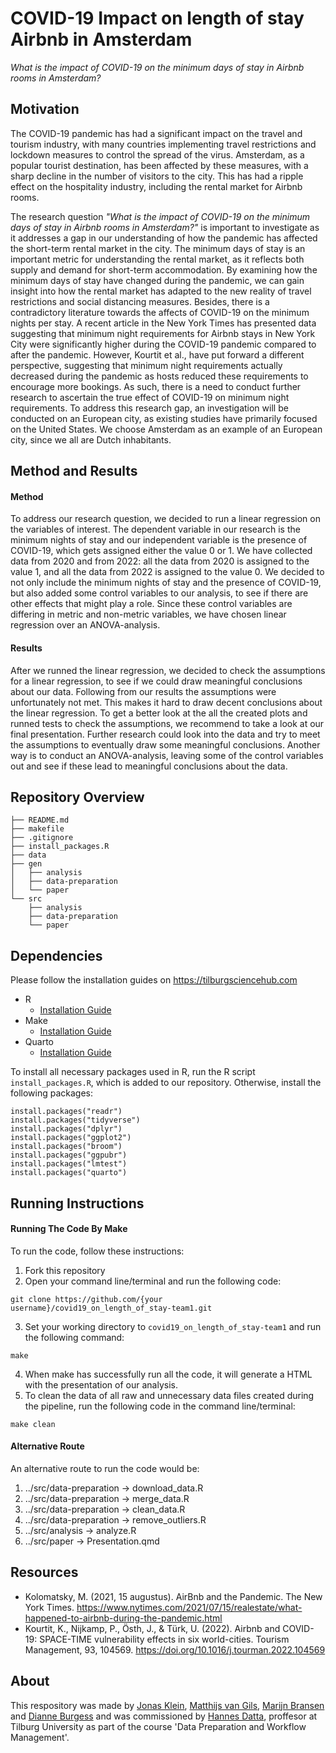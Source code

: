 # COVID-19 Impact on length of stay Airbnb in Amsterdam

*What is the impact of COVID-19 on the minimum days of stay in Airbnb rooms in Amsterdam?*

## Motivation
The COVID-19 pandemic has had a significant impact on the travel and tourism industry, with many countries implementing travel restrictions and lockdown measures to control the spread of the virus. Amsterdam, as a popular tourist destination, has been affected by these measures, with a sharp decline in the number of visitors to the city. This has had a ripple effect on the hospitality industry, including the rental market for Airbnb rooms.

The research question *"What is the impact of COVID-19 on the minimum days of stay in Airbnb rooms in Amsterdam?"* is important to investigate as it addresses a gap in our understanding of how the pandemic has affected the short-term rental market in the city. The minimum days of stay is an important metric for understanding the rental market, as it reflects both supply and demand for short-term accommodation. By examining how the minimum days of stay have changed during the pandemic, we can gain insight into how the rental market has adapted to the new reality of travel restrictions and social distancing measures.
Besides, there is a contradictory literature towards the affects of COVID-19 on the minimum nights per stay. A recent article in the New York Times has presented data suggesting that minimum night requirements for Airbnb stays in New York City were significantly higher during the COVID-19 pandemic compared to after the pandemic. However, Kourtit et al., have put forward a different perspective, suggesting that minimum night requirements actually decreased during the pandemic as hosts reduced these requirements to encourage more bookings. As such, there is a need to conduct further research to ascertain the true effect of COVID-19 on minimum night requirements. To address this research gap, an investigation will be conducted on an European city, as existing studies have primarily focused on the United States. We choose Amsterdam as an example of an European city, since we all are Dutch inhabitants.

## Method and Results
#### **Method**
To address our research question, we decided to run a linear regression on the variables of interest. The dependent variable in our research is the minimum nights of stay and our independent variable is the presence of COVID-19, which gets assigned either the value 0 or 1. We have collected data from 2020 and from 2022: all the data from 2020 is assigned to the value 1, and all the data from 2022 is assigned to the value 0. We decided to not only include the minimum nights of stay and the presence of COVID-19, but also added some control variables to our analysis, to see if there are other effects that might play a role. Since these control variables are differing in metric and non-metric variables, we have chosen linear regression over an ANOVA-analysis.

#### **Results**
After we runned the linear regression, we decided to check the assumptions for a linear regression, to see if we could draw meaningful conclusions about our data. Following from our results the assumptions were unfortunately not met. This makes it hard to draw decent conclusions about the linear regression. To get a better look at the all the created plots and runned tests to check the assumptions, we recommend to take a look at our final presentation.
Further research could look into the data and try to meet the assumptions to eventually draw some meaningful conclusions. Another way is to conduct an ANOVA-analysis, leaving some of the control variables out and see if these lead to meaningful conclusions about the data.

## Repository Overview
```
├── README.md
├── makefile
├── .gitignore
├── install_packages.R
├── data
├── gen
│   ├── analysis
│   ├── data-preparation
│   └── paper
└── src
    ├── analysis
    ├── data-preparation
    └── paper
```

## Dependencies
Please follow the installation guides on https://tilburgsciencehub.com
- R 
  - [Installation Guide](https://tilburgsciencehub.com/building-blocks/configure-your-computer/statistics-and-computation/r/)
- Make
  - [Installation Guide](https://tilburgsciencehub.com/building-blocks/configure-your-computer/automation-and-workflows/make/)
- Quarto
  - [Installation Guide](https://quarto.org/docs/get-started/)

To install all necessary packages used in R, run the R script `install_packages.R`, which is added to our repository. Otherwise, install the following packages:
```
install.packages("readr")
install.packages("tidyverse")
install.packages("dplyr")
install.packages("ggplot2")
install.packages("broom")
install.packages("ggpubr")
install.packages("lmtest")
install.packages("quarto")
```
## Running Instructions
#### **Running The Code By Make**
To run the code, follow these instructions:
1. Fork this repository
2. Open your command line/terminal and run the following code:
```
git clone https://github.com/{your username}/covid19_on_length_of_stay-team1.git
```
3. Set your working directory to `covid19_on_length_of_stay-team1` and run the following command:
```
make
```
4. When make has successfully run all the code, it will generate a HTML with the presentation of our analysis. 
5. To clean the data of all raw and unnecessary data files created during the pipeline, run the following code in the command line/terminal: 
```
make clean
```

#### **Alternative Route**
An alternative route to run the code would be:
1. ../src/data-preparation -> download_data.R
2. ../src/data-preparation -> merge_data.R
3. ../src/data-preparation -> clean_data.R
4. ../src/data-preparation -> remove_outliers.R
5. ../src/analysis -> analyze.R
6. ../src/paper -> Presentation.qmd

## Resources
- Kolomatsky, M. (2021, 15 augustus). AirBnb and the Pandemic. The New York Times. https://www.nytimes.com/2021/07/15/realestate/what-happened-to-airbnb-during-the-pandemic.html
- Kourtit, K., Nijkamp, P., Östh, J., & Türk, U. (2022). Airbnb and COVID-19: SPACE-TIME vulnerability effects in six world-cities. Tourism Management, 93, 104569. https://doi.org/10.1016/j.tourman.2022.104569

## About
This respository was made by [Jonas Klein](https://github.com/KleinJonasUVT), [Matthijs van Gils](https://github.com/MatthijsvanGils), [Marijn Bransen](https://github.com/marijnbransen1998) and [Dianne Burgess](https://github.com/DianneBurgess) and was commissioned by [Hannes Datta](https://github.com/hannesdatta), proffesor at Tilburg University as part of the course 'Data Preparation and Workflow Management'.
